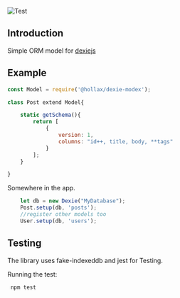 ![Test](https://github.com/github/docs/actions/workflows/test.yml/badge.svg)

## Introduction

Simple ORM model for [dexiejs](https://dexie.org/)

## Example

```javascript
const Model = require('@hollax/dexie-modex');

class Post extend Model{

    static getSchema(){
        return [
            {
                version: 1,
                columns: "id++, title, body, **tags"
            }
        ];
    }

}

```

Somewhere in the app.

```javascript
    let db = new Dexie("MyDatabase");
    Post.setup(db, 'posts');
    //register other models too
    User.setup(db, 'users');

```


## Testing

The library uses fake-indexeddb and jest for Testing.

Running the test:
```
 npm test

```